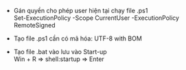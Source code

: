 + Gán quyền cho phép user hiện tại chạy file .ps1  
Set-ExecutionPolicy -Scope CurrentUser -ExecutionPolicy RemoteSigned  

+ Tạo file .ps1 cần có mã hóa: UTF-8 with BOM  

+ Tạo file .bat vào lưu vào Start-up  
Win + R => shell:startup => Enter

